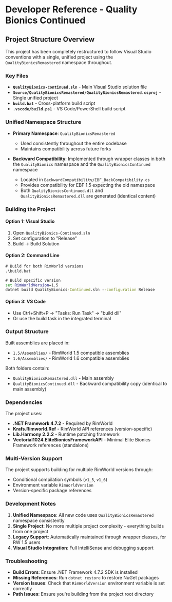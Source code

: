 # Developer Reference - Quality Bionics Continued

## Project Structure Overview

This project has been completely restructured to follow Visual Studio conventions with a single, unified project using the `QualityBionicsRemastered` namespace throughout.

### Key Files

- **`QualityBionics-Continued.sln`** - Main Visual Studio solution file
- **`Source/QualityBionicsRemastered/QualityBionicsRemastered.csproj`** - Single unified project
- **`build.bat`** - Cross-platform build script
- **`.vscode/build.ps1`** - VS Code/PowerShell build script

### Unified Namespace Structure

- **Primary Namespace**: `QualityBionicsRemastered`
  - Used consistently throughout the entire codebase
  - Maintains compatibility across future forks

- **Backward Compatibility**: Implemented through wrapper classes in both the `QualityBionics` namespace and the `QualityBionicsContinued` namespace
  - Located in `BackwardCompatibility/EBF_BackCompatibility.cs`
  - Provides compatibility for EBF 1.5 expecting the old namespace
  - Both `QualityBionicsContinued.dll` and `QualityBionicsRemastered.dll` are generated (identical content)

### Building the Project

#### Option 1: Visual Studio
1. Open `QualityBionics-Continued.sln`
2. Set configuration to "Release" 
3. Build → Build Solution

#### Option 2: Command Line
```cmd
# Build for both RimWorld versions
.\build.bat

# Build specific version
set RimWorldVersion=1.5
dotnet build QualityBionics-Continued.sln --configuration Release
```

#### Option 3: VS Code
- Use Ctrl+Shift+P → "Tasks: Run Task" → "build dll"
- Or use the build task in the integrated terminal

### Output Structure

Built assemblies are placed in:
- `1.5/Assemblies/` - RimWorld 1.5 compatible assemblies
- `1.6/Assemblies/` - RimWorld 1.6 compatible assemblies

Both folders contain:
- `QualityBionicsRemastered.dll` - Main assembly
- `QualityBionicsContinued.dll` - Backward compatibility copy (identical to main assembly)

### Dependencies

The project uses:
- **.NET Framework 4.7.2** - Required by RimWorld
- **Krafs.Rimworld.Ref** - RimWorld API references (version-specific)
- **Lib.Harmony 2.2.2** - Runtime patching framework
- **Vectorial1024.EliteBionicsFrameworkAPI** - Minimal Elite Bionics Framework references (standalone)

### Multi-Version Support

The project supports building for multiple RimWorld versions through:
- Conditional compilation symbols (`v1_5`, `v1_6`)
- Environment variable `RimWorldVersion`
- Version-specific package references

### Development Notes

1. **Unified Namespace**: All new code uses `QualityBionicsRemastered` namespace consistently
2. **Single Project**: No more multiple project complexity - everything builds from one project
3. **Legacy Support**: Automatically maintained through wrapper classes, for RW 1.5 users
4. **Visual Studio Integration**: Full IntelliSense and debugging support

### Troubleshooting

- **Build Errors**: Ensure .NET Framework 4.7.2 SDK is installed
- **Missing References**: Run `dotnet restore` to restore NuGet packages
- **Version Issues**: Check that `RimWorldVersion` environment variable is set correctly
- **Path Issues**: Ensure you're building from the project root directory
